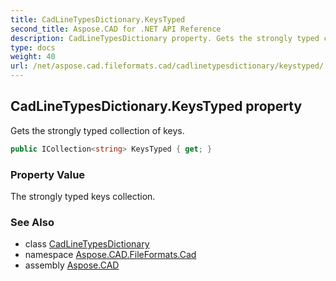 ```yaml
---
title: CadLineTypesDictionary.KeysTyped
second_title: Aspose.CAD for .NET API Reference
description: CadLineTypesDictionary property. Gets the strongly typed collection of keys
type: docs
weight: 40
url: /net/aspose.cad.fileformats.cad/cadlinetypesdictionary/keystyped/
---
```

## CadLineTypesDictionary.KeysTyped property

Gets the strongly typed collection of keys.

```csharp
public ICollection<string> KeysTyped { get; }
```

### Property Value

The strongly typed keys collection.

### See Also

* class [CadLineTypesDictionary](../)
* namespace [Aspose.CAD.FileFormats.Cad](../../cadlinetypesdictionary/)
* assembly [Aspose.CAD](../../../)



